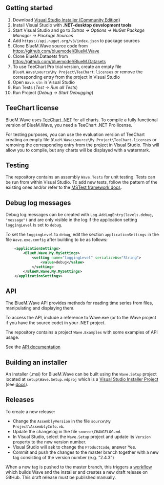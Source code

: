 ## Getting started
1. Download [Visual Studio Installer (Community Edition)](https://visualstudio.microsoft.com/de/downloads/)
1. Install Visual Studio with **.NET-desktop development tools**
1. Start Visual Studio and go to *Extras -> Options -> NuGet Package Manager -> Package Sources*
1. Add `https://api.nuget.org/v3/index.json` to package sources
1. Clone BlueM.Wave source code from https://github.com/bluemodel/BlueM.Wave
1. Clone BlueM.Datasets from https://github.com/bluemodel/BlueM.Datasets
1. To use TeeChart Pro trial version, create an empty file `BlueM.Wave\source\My Project\TeeChart.licenses` or remove the corresponding entry from the project in Visual Studio
1. Open `Wave.sln` in Visual Studio
1. Run Tests (*Test -> Run all Tests*)
1. Run Project (*Debug -> Start Debugging*)

## TeeChart license
BlueM.Wave uses [TeeChart .NET](https://www.steema.com/product/net) for all charts. To compile a fully functional version of BlueM.Wave, you need a TeeChart .NET Pro license.

For testing purposes, you can use the evaluation version of TeeChart creating an empty file `BlueM.Wave\source\My Project\TeeChart.licenses` or removing the corresponding entry from the project in Visual Studio. This will allow you to compile, but any charts will be displayed with a watermark.

## Testing
The repository contains an assembly `Wave.Tests` for unit testing. Tests can be run from within Visual Studio. To add new tests, follow the pattern of the existing ones and/or refer to the [MSTest framework docs](https://docs.microsoft.com/en-us/visualstudio/test/using-microsoft-visualstudio-testtools-unittesting-members-in-unit-tests?view=vs-2022).

## Debug log messages
Debug log messages can be created with `Log.AddLogEntry(levels.debug, "message")` and are only visible in the log if the application setting `loggingLevel` is set to `debug`.

To set the `loggingLevel` to `debug`, edit the section `applicationSettings` in the file `Wave.exe.config` after building to be as follows:
```xml
    <applicationSettings>
        <BlueM.Wave.My.MySettings>
            <setting name="loggingLevel" serializeAs="String">
                <value>debug</value>
            </setting>
        </BlueM.Wave.My.MySettings>
    </applicationSettings>
```

## API
The BlueM.Wave API provides methods for reading time series from files, manipulating and displaying them.

To access the API, include a reference to Wave.exe (or to the Wave project if you have the source code) in your .NET project.

The repository contains a project `Wave.Examples` with some examples of API usage.

See the [API documentation](../api/index.md)

## Building an installer
An installer (.msi) for BlueM.Wave can be built using the `Wave.Setup` project located at `setup\Wave.Setup.vdproj` which is a [Visual Studio Installer Project](https://marketplace.visualstudio.com/items?itemName=VisualStudioClient.MicrosoftVisualStudio2022InstallerProjects) (see [docs](https://aka.ms/vdproj-docs)).

## Releases
To create a new release:
* Change the `AssemblyVersion` in the file `source\My Project\AssemblyInfo.vb`.
* Update the changelog in the file `source\CHANGELOG.md`.
* In Visual Studio, select the `Wave.Setup` project and update its `Version` property to the new version number.
* Visual Studio will ask to change the `ProductCode`, answer Yes.
* Commit and push the changes to the master branch together with a new tag consisting of the version number (e.g. "2.4.3")

When a new tag is pushed to the master branch, this triggers a [workflow](https://github.com/bluemodel/BlueM.Wave/actions/workflows/release.yml) which builds Wave and the installer and creates a new draft release on GitHub. This draft release must be published manually.
